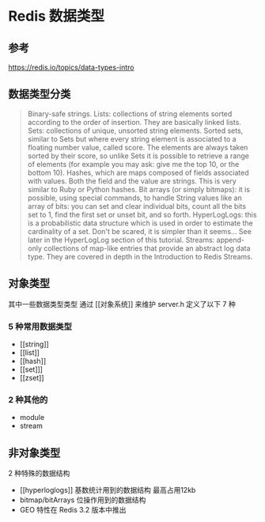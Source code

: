 # Redis 数据类型
## 参考
https://redis.io/topics/data-types-intro
## 数据类型分类

> Binary-safe strings.
> Lists: collections of string elements sorted according to the order of insertion. They are basically linked lists.
> Sets: collections of unique, unsorted string elements.
> Sorted sets, similar to Sets but where every string element is associated to a floating number value, called score. The elements are always taken sorted by their score, so unlike Sets it is possible to retrieve a range of elements (for example you may ask: give me the top 10, or the bottom 10).
> Hashes, which are maps composed of fields associated with values. Both the field and the value are strings. This is very similar to Ruby or Python hashes.
> Bit arrays (or simply bitmaps): it is possible, using special commands, to handle String values like an array of bits: you can set and clear individual bits, count all the bits set to 1, find the first set or unset bit, and so forth.
> HyperLogLogs: this is a probabilistic data structure which is used in order to estimate the cardinality of a set. Don't be scared, it is simpler than it seems... See later in the HyperLogLog section of this tutorial.
> Streams: append-only collections of map-like entries that provide an abstract log data type. They are covered in depth in the Introduction to Redis Streams.

## 对象类型
其中一些数据类型类型 通过 [[对象系统]] 来维护
server.h 定义了以下 7 种
### 5 种常用数据类型
* [[string]]
* [[list]]
* [[hash]]
* [[set]]]
* [[zset]]

### 2 种其他的
* module 
* stream

## 非对象类型
2 种特殊的数据结构
* [[hyperloglogs]] 基数统计用到的数据结构 最高占用12kb
* bitmap/bitArrays 位操作用到的数据结构
* GEO 特性在 Redis 3.2 版本中推出
